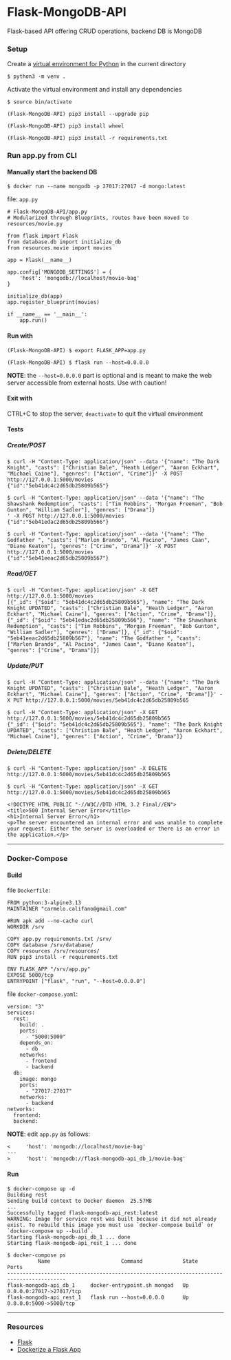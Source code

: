 # Flask-MongoDB-API
Flask-based API offering CRUD operations, backend DB is MongoDB

### Setup
Create a [virtual environment for Python](https://docs.python.org/3/library/venv.html) in the current directory
```
$ python3 -m venv .
```

Activate the virtual environment and install any dependencies
```
$ source bin/activate

(Flask-MongoDB-API) pip3 install --upgrade pip

(Flask-MongoDB-API) pip3 install wheel

(Flask-MongoDB-API) pip3 install -r requirements.txt
```

### Run app.py from CLI

#### Manually start the backend DB
```
$ docker run --name mongodb -p 27017:27017 -d mongo:latest
```

file: `app.py`
```
# Flask-MongoDB-API/app.py
# Modularized through Blueprints, routes have been moved to resources/movie.py

from flask import Flask
from database.db import initialize_db
from resources.movie import movies

app = Flask(__name__)

app.config['MONGODB_SETTINGS'] = {
    'host': 'mongodb://localhost/movie-bag'
}

initialize_db(app)
app.register_blueprint(movies)

if __name__ == '__main__':
    app.run()
```

#### Run with
```
(Flask-MongoDB-API) $ export FLASK_APP=app.py

(Flask-MongoDB-API) $ flask run --host=0.0.0.0
```
**NOTE**: the `--host=0.0.0.0` part is optional and is meant to make the web server accessible from external hosts. Use with caution!

#### Exit with
CTRL+C to stop the server, `deactivate` to quit the virtual environment

#### Tests
##### Create/POST
```
$ curl -H "Content-Type: application/json" --data '{"name": "The Dark Knight", "casts": ["Christian Bale", "Heath Ledger", "Aaron Eckhart", "Michael Caine"], "genres": ["Action", "Crime"]}' -X POST http://127.0.0.1:5000/movies
{"id":"5eb41dc4c2d65db25809b565"}

$ curl -H "Content-Type: application/json" --data '{"name": "The Shawshank Redemption", "casts": ["Tim Robbins", "Morgan Freeman", "Bob Gunton", "William Sadler"], "genres": ["Drama"]}
' -X POST http://127.0.0.1:5000/movies
{"id":"5eb41edac2d65db25809b566"}

$ curl -H "Content-Type: application/json" --data '{"name": "The Godfather ", "casts": ["Marlon Brando", "Al Pacino", "James Caan", "Diane Keaton"], "genres": ["Crime", "Drama"]}' -X POST http://127.0.0.1:5000/movies
{"id":"5eb41eeac2d65db25809b567"}
```

##### Read/GET
```
$ curl -H "Content-Type: application/json" -X GET http://127.0.0.1:5000/movies
[{"_id": {"$oid": "5eb41dc4c2d65db25809b565"}, "name": "The Dark Knight UPDATED", "casts": ["Christian Bale", "Heath Ledger", "Aaron Eckhart", "Michael Caine"], "genres": ["Action", "Crime", "Drama"]}, {"_id": {"$oid": "5eb41edac2d65db25809b566"}, "name": "The Shawshank Redemption", "casts": ["Tim Robbins", "Morgan Freeman", "Bob Gunton", "William Sadler"], "genres": ["Drama"]}, {"_id": {"$oid": "5eb41eeac2d65db25809b567"}, "name": "The Godfather ", "casts": ["Marlon Brando", "Al Pacino", "James Caan", "Diane Keaton"], "genres": ["Crime", "Drama"]}]
```

##### Update/PUT
```
$ curl -H "Content-Type: application/json" --data '{"name": "The Dark Knight UPDATED", "casts": ["Christian Bale", "Heath Ledger", "Aaron Eckhart", "Michael Caine"], "genres": ["Action", "Crime", "Drama"]}' -X PUT http://127.0.0.1:5000/movies/5eb41dc4c2d65db25809b565

$ curl -H "Content-Type: application/json" -X GET http://127.0.0.1:5000/movies/5eb41dc4c2d65db25809b565
{"_id": {"$oid": "5eb41dc4c2d65db25809b565"}, "name": "The Dark Knight UPDATED", "casts": ["Christian Bale", "Heath Ledger", "Aaron Eckhart", "Michael Caine"], "genres": ["Action", "Crime", "Drama"]}
```

##### Delete/DELETE
```
$ curl -H "Content-Type: application/json" -X DELETE http://127.0.0.1:5000/movies/5eb41dc4c2d65db25809b565

$ curl -H "Content-Type: application/json" -X GET http://127.0.0.1:5000/movies/5eb41dc4c2d65db25809b565

<!DOCTYPE HTML PUBLIC "-//W3C//DTD HTML 3.2 Final//EN">
<title>500 Internal Server Error</title>
<h1>Internal Server Error</h1>
<p>The server encountered an internal error and was unable to complete your request. Either the server is overloaded or there is an error in the application.</p>
```

____

### Docker-Compose
#### Build
file `Dockerfile`:
```
FROM python:3-alpine3.13
MAINTAINER "carmelo.califano@gmail.com"

#RUN apk add --no-cache curl
WORKDIR /srv

COPY app.py requirements.txt /srv/
COPY database /srv/database/
COPY resources /srv/resources/
RUN pip3 install -r requirements.txt

ENV FLASK_APP "/srv/app.py"
EXPOSE 5000/tcp
ENTRYPOINT ["flask", "run", "--host=0.0.0.0"]
```

file `docker-compose.yaml`:
```
version: "3"
services:
  rest:
    build: .
    ports:
      - "5000:5000"
    depends_on:
      - db
    networks:
      - frontend
      - backend
  db:
    image: mongo
    ports:
      - "27017:27017"
    networks:
      - backend
networks:
  frontend:
  backend:
```

**NOTE**: edit `app.py` as follows:
```
<     'host': 'mongodb://localhost/movie-bag'
---
>     'host': 'mongodb://flask-mongodb-api_db_1/movie-bag'
```

#### Run
```
$ docker-compose up -d
Building rest
Sending build context to Docker daemon  25.57MB
...
Successfully tagged flask-mongodb-api_rest:latest
WARNING: Image for service rest was built because it did not already exist. To rebuild this image you must use `docker-compose build` or `docker-compose up --build`.
Starting flask-mongodb-api_db_1 ... done
Starting flask-mongodb-api_rest_1 ... done

$ docker-compose ps
          Name                       Command             State            Ports
-----------------------------------------------------------------------------------------
flask-mongodb-api_db_1     docker-entrypoint.sh mongod   Up      0.0.0.0:27017->27017/tcp
flask-mongodb-api_rest_1   flask run --host=0.0.0.0      Up      0.0.0.0:5000->5000/tcp
```
____

### Resources
- [Flask](https://flask.palletsprojects.com/en/1.1.x/)
- [Dockerize a Flask App](https://dev.to/riverfount/dockerize-a-flask-app-17ag)

